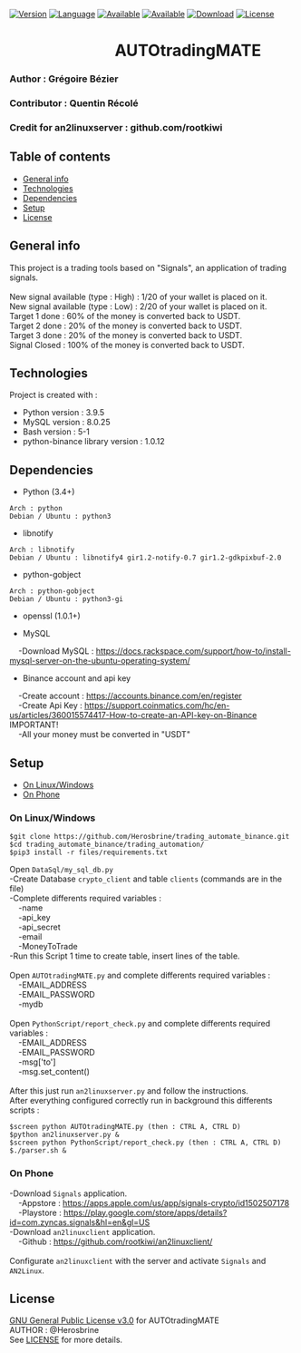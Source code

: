 [![Version](https://img.shields.io/badge/Version-1.0-blue.svg?style=for-the-badge)]()
[![Language](https://img.shields.io/badge/Python-3.4%2B-brightgreen.svg?style=for-the-badge)]()
[![Available](https://img.shields.io/badge/Available-%20Debian-red.svg?style=for-the-badge)]()
[![Available](https://img.shields.io/badge/Available-%20Windows-red.svg?style=for-the-badge)]()
[![Download](https://img.shields.io/badge/Size-410KO-brightgreen.svg?style=for-the-badge)]()
[![License](https://img.shields.io/badge/License-GPL%20v3%2B-red.svg?style=for-the-badge)](https://github.com/Herosbrine/trading_automate_binance/blob/main/LICENSE)

# &nbsp;&nbsp;&nbsp;&nbsp;&nbsp;&nbsp;&nbsp;&nbsp;&nbsp;&nbsp;&nbsp;&nbsp;&nbsp;&nbsp;&nbsp;&nbsp;&nbsp;&nbsp;&nbsp;&nbsp;&nbsp;&nbsp;&nbsp;&nbsp;&nbsp;&nbsp;&nbsp;&nbsp;AUTOtradingMATE

### Author : Grégoire Bézier
### Contributor : Quentin Récolé
### Credit for an2linuxserver : github.com/rootkiwi

## Table of contents
* [General info](#general-info)
* [Technologies](#technologies)
* [Dependencies](#dependencies)
* [Setup](#setup)
* [License](#license)

## General info
This project is a trading tools based on "Signals", an application of trading signals.<br />
<br />
New signal available (type : High) : 1/20 of your wallet is placed on it.<br />
New signal available (type : Low) : 2/20 of your wallet is placed on it.<br />
Target 1 done : 60% of the money is converted back to USDT.<br />
Target 2 done : 20% of the money is converted back to USDT.<br />
Target 3 done : 20% of the money is converted back to USDT.<br />
Signal Closed : 100% of the money is converted back to USDT.<br />

## Technologies
Project is created with :
* Python version : 3.9.5
* MySQL version : 8.0.25
* Bash version : 5-1
* python-binance library version : 1.0.12

## Dependencies

* Python (3.4+)
```
Arch : python
Debian / Ubuntu : python3
```
* libnotify
```
Arch : libnotify
Debian / Ubuntu : libnotify4 gir1.2-notify-0.7 gir1.2-gdkpixbuf-2.0
```
* python-gobject
```
Arch : python-gobject
Debian / Ubuntu : python3-gi
```
* openssl (1.0.1+)

* MySQL

&nbsp;&nbsp;&nbsp;&nbsp;-Download MySQL : https://docs.rackspace.com/support/how-to/install-mysql-server-on-the-ubuntu-operating-system/

* Binance account and api key

&nbsp;&nbsp;&nbsp;&nbsp;-Create account : https://accounts.binance.com/en/register <br />
&nbsp;&nbsp;&nbsp;&nbsp;-Create Api Key : https://support.coinmatics.com/hc/en-us/articles/360015574417-How-to-create-an-API-key-on-Binance <br />
IMPORTANT! <br />
&nbsp;&nbsp;&nbsp;&nbsp;-All your money must be converted in "USDT" <br />

## Setup
* [On Linux/Windows](#on-linuxwindows)
* [On Phone](#on-phone)

### On Linux/Windows
```
$git clone https://github.com/Herosbrine/trading_automate_binance.git
$cd trading_automate_binance/trading_automation/
$pip3 install -r files/requirements.txt
```
Open `DataSql/my_sql_db.py` <br />
-Create Database `crypto_client` and table `clients` (commands are in the file)<br />
-Complete differents required variables : <br />
&nbsp;&nbsp;&nbsp;&nbsp;-name <br />
&nbsp;&nbsp;&nbsp;&nbsp;-api_key <br />
&nbsp;&nbsp;&nbsp;&nbsp;-api_secret <br />
&nbsp;&nbsp;&nbsp;&nbsp;-email <br />
&nbsp;&nbsp;&nbsp;&nbsp;-MoneyToTrade <br />
-Run this Script 1 time to create table, insert lines of the table. <br />
<br />
Open `AUTOtradingMATE.py` and complete differents required variables : <br />
&nbsp;&nbsp;&nbsp;&nbsp;-EMAIL_ADDRESS <br />
&nbsp;&nbsp;&nbsp;&nbsp;-EMAIL_PASSWORD <br />
&nbsp;&nbsp;&nbsp;&nbsp;-mydb <br />
<br />
Open `PythonScript/report_check.py` and complete differents required variables : <br />
&nbsp;&nbsp;&nbsp;&nbsp;-EMAIL_ADDRESS <br />
&nbsp;&nbsp;&nbsp;&nbsp;-EMAIL_PASSWORD <br />
&nbsp;&nbsp;&nbsp;&nbsp;-msg['to']<br />
&nbsp;&nbsp;&nbsp;&nbsp;-msg.set_content()<br />
<br>
After this just run `an2linuxserver.py` and follow the instructions. <br />
After everything configured correctly run in background this differents scripts :
```
$screen python AUTOtradingMATE.py (then : CTRL A, CTRL D)
$python an2linuxserver.py &
$screen python PythonScript/report_check.py (then : CTRL A, CTRL D)
$./parser.sh &
```


### On Phone

-Download `Signals` application. <br />
&nbsp;&nbsp;&nbsp;&nbsp;-Appstore : https://apps.apple.com/us/app/signals-crypto/id1502507178 <br />
&nbsp;&nbsp;&nbsp;&nbsp;-Playstore : https://play.google.com/store/apps/details?id=com.zyncas.signals&hl=en&gl=US <br />
-Download `an2linuxclient` application. <br />
&nbsp;&nbsp;&nbsp;&nbsp;-Github : https://github.com/rootkiwi/an2linuxclient/ <br />
<br />
Configurate `an2linuxclient` with the server and activate `Signals` and `AN2Linux`. <br />

## License

[GNU General Public License v3.0](https://www.gnu.org/licenses/gpl-3.0.html) for AUTOtradingMATE <br />
AUTHOR : @Herosbrine <br />
See [LICENSE](LICENSE) for more details.
<br />
